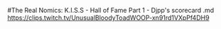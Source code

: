 #The Real Nomics: K.I.S.S - Hall of Fame Part 1 - Djpp's scorecard.md
https://clips.twitch.tv/UnusualBloodyToadWOOP-xn91rd1VXpPf4DH9